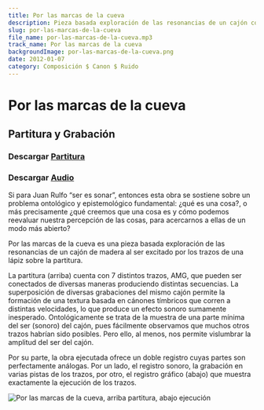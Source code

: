 ```yaml
---
title: Por las marcas de la cueva
description: Pieza basada exploración de las resonancias de un cajón contra los trazos de una lápiz sobre la partitura.  
slug: por-las-marcas-de-la-cueva
file_name: por-las-marcas-de-la-cueva.mp3
track_name: Por las marcas de la cueva
backgroundImage: por-las-marcas-de-la-cueva.png
date: 2012-01-07
category: Composición $ Canon $ Ruido
---
```


# Por las marcas de la cueva

## Partitura y Grabación

### Descargar <a href='/music/por-las-marcas-de-la-cueva/por-las-marcas-de-la-cueva.pdf' target='_blank'>Partitura</a>

### Descargar <a href='/music/por-las-marcas-de-la-cueva/por-las-marcas-de-la-cueva.mp3' target='_blank'>Audio</a>

Si  para  Juan  Rulfo  “ser  es  sonar”,  entonces  esta  obra  se  sostiene  sobre  un  problema  ontológico  y  epistemológico  fundamental:  ¿qué  es  una  cosa?,  o  más  precisamente  ¿qué  creemos  que  una  cosa  es  y  cómo  podemos  reevaluar  nuestra  percepción de las cosas, para acercarnos a ellas de un modo más abierto? 

Por las marcas de la cueva es una pieza basada exploración de las resonancias de  un cajón de madera al ser excitado por los trazos de una lápiz sobre la partitura.  

La  partitura  (arriba)  cuenta  con  7  distintos  trazos,  AMG,  que  pueden  ser  conectados  de  diversas  maneras  produciendo  distintas  secuencias.  La  superposición  de  diversas  grabaciones  del  mismo  cajón  permite  la  formación  de  una  textura  basada  en  cánones  tímbricos  que  corren  a  distintas  velocidades,  lo  que  produce  un  efecto  sonoro  sumamente  inesperado.  Ontológicamente  se  trata  de  la  muestra  de  una  parte  mínima  del  ser  (sonoro)  del  cajón,  pues  fácilmente  observamos  que  muchos  otros  trazos  habrían  sido  posibles.  Pero  ello,  al  menos,  nos permite vislumbrar la amplitud del ser del cajón. 

Por  su  parte,  la  obra  ejecutada  ofrece  un  doble  registro  cuyas  partes  son  perfectamente  análogas.  Por  un  lado,  el  registro  sonoro,  la  grabación  en  varias  pistas de los trazos, por otro, el registro gráfico (abajo) que muestra exactamente  la ejecución de los trazos. 

![Por las marcas de la cueva, arriba partitura, abajo ejecución](/music/por-las-marcas-de-la-cueva/por-las-marcas-de-la-cueva-2.png)